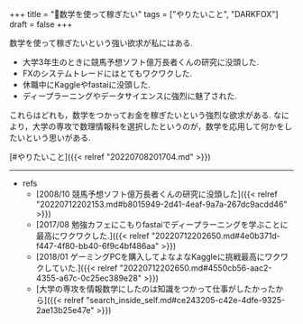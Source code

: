 +++
title = "🦊数学を使って稼ぎたい"
tags = ["やりたいこと", "DARKFOX"]
draft = false
+++

数学を使って稼ぎたいという強い欲求が私にはある.

-   大学3年生のときに競馬予想ソフト億万長者くんの研究に没頭した.
-   FXのシステムトレードにはとてもワクワクした.
-   休職中にKaggleやfastaiに没頭した.
-   ディープラーニングやデータサイエンスに強烈に魅了された.

これらはどれも，数学をつかってお金を稼ぎたいという強烈な欲求がある. なにより，大学の専攻で数理情報科を選択したというのが，数学を応用して何かをしたいという思いがある.

[#やりたいこと]({{< relref "20220708201704.md" >}})

---

-   refs
    -   [2008/10 競馬予想ソフト億万長者くんの研究に没頭した]({{< relref "20220712202153.md#b8015949-2d41-4eaf-9a7a-267dc9acdd46" >}})
    -   [2017/08 勉強カフェにこもりfastaiでディープラーニングを学ぶことに最高にワクワクした.]({{< relref "20220712202650.md#4e0b371d-f447-4f80-bb40-6f9c4bf486aa" >}})
    -   [2018/01 ゲーミングPCを購入してよなよなKaggleに挑戦最高にワクワクしていた.]({{< relref "20220712202650.md#4550cb56-aac2-4355-a67c-0c25ec389e28" >}})
    -   [大学の専攻を情報数学にしたのは知識をつかって仕事がしたかったから]({{< relref "search_inside_self.md#ce243205-c42e-4dfe-9325-2ae13b25e47e" >}})
